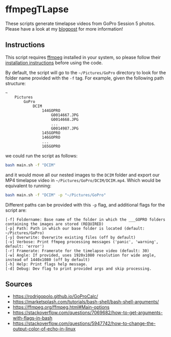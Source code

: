 # ffmpegTLapse

These scripts generate timelapse videos from GoPro Session 5 photos. Please have a look at my [blogpost](https://chipdelmal.github.io/artsci/) for more information!

## Instructions

This script requires [ffmpeg](https://ffmpeg.org/) installed in your system, so please follow their [installation instructions](https://ffmpeg.org/download.html) before using the code.

By default, the script will go to the `~/Pictures/GoPro` directory to look for the folder name provided with the `-f` tag. For example, given the following path structure:

```
~
    Pictures
        GoPro
            DCIM
                144GOPRO
                    G0014667.JPG
                    G0014668.JPG
                    ...
                    G0014987.JPG
                145GOPRO
                146GOPRO
                ...
                165GOPRO
```

we could run the script as follows:

```bash
bash main.sh -f "DCIM"
```

and it would move all our nested images to the `DCIM` folder and export our MP4 timelapse video in `~/Pictures/GoPro/DCIM/DCIM.mp4`. Which would be equivalent to running:


```bash
bash main.sh -f "DCIM" -p "~/Pictures/GoPro"
```

Different paths can be provided with this `-p` flag, and additional flags for the script are:

```
[-f] Foldername: Base name of the folder in which the ___GOPRO folders containing the images are stored (REQUIRED)
[-p] Path: Path in which our base folder is located (default: ~/Pictures/GoPro)
[-y] Overwrite: Overwrite existing files (off by default)
[-v] Verbose: Print ffmpeg processing messages ('panic', 'warning', default: 'error')
[-r] Framerate: Framerate for the timelapse video (default: 30)
[-w] Angle: If provided, uses 1920x1080 resolution for wide angle, instead of 1440x1080 (off by default)
[-h] Help: Print flags help message.
[-d] Debug: Dev flag to print provided args and skip processing.
```


## Sources

* https://rodrigopolo.github.io/GoProCalc/
* https://marketsplash.com/tutorials/bash-shell/bash-shell-arguments/
* https://ffmpeg.org/ffmpeg.html#Main-options
* https://stackoverflow.com/questions/7069682/how-to-get-arguments-with-flags-in-bash
* https://stackoverflow.com/questions/5947742/how-to-change-the-output-color-of-echo-in-linux